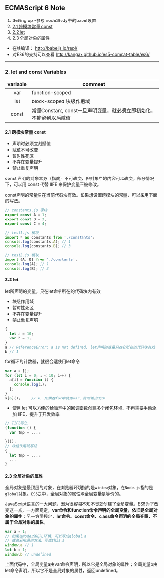 ## ECMAScript 6 Note

1. Setting up -参考 nodeStudy中的babel设置
2. [2.1 跨模块常量 const](#using-const)
3. [2.2 let](#using-let)
4. [2.3 全局对象的属性](#using-全局对象的属性)
- 在线编译：  http://babeljs.io/repl/
- 对ES6的支持可以查看 http://kangax.github.io/es5-compat-table/es6/

---

<h3 id="using-let-and-const-Variables">2. let and const Variables</h3>

| variable   |comment  |
| :--------: | --------| 
| var   | function-scoped |
| let     |block-scoped 块级作用域|  
| const      | 常量Constant, const一旦声明变量，就必须立即初始化，不能留到以后赋值 | 

<h4 id="using-const">2.1 跨模块常量 const</h4>

- 声明时必须立刻赋值
- 赋值不可改变
- 暂时性死区
- 不存在变量提升
- 禁止重复声明

const 声明的对象本身（指向）不可改变，但对象中的内容可以改变。部分情况下，可以用 const 代替 IIFE 来保护变量不被修改。

const声明的常量只在当前代码块有效。如果想设置跨模块的常量，可以采用下面的写法。

```javascript
// constants.js 模块
export const A = 1;
export const B = 3;
export const C = 4;

// test1.js 模块
import * as constants from './constants';
console.log(constants.A); // 1
console.log(constants.B); // 3

// test2.js 模块
import {A, B} from './constants';
console.log(A); // 1
console.log(B); // 3
```

<h4 id="using-let">2.2 let</h4>

let所声明的变量，只在let命令所在的代码块内有效

- 块级作用域
- 暂时性死区
- 不存在变量提升
- 禁止重复声明

```javascript
{
  let a = 10;
  var b = 1;
}
a // ReferenceError: a is not defined, let声明的变量只在它所在的代码块有效
b // 1
```

for循环的计数器，就很合适使用let命令

```javascript
var a = [];
for (let i = 0; i < 10; i++) {
  a[i] = function () {
    console.log(i);
  };
}
a[6]();     // 6, 如果在for中使用var，此时输出为10
```

- 使用 let 可以方便的给循环中的回调函数创建多个闭包环境，不再需要手动添加 IIFE，提升了开发效率

```javascript
// IIFE写法
(function () {
  var tmp = ...;
  ...
}());
// 块级作用域写法
{
  let tmp = ...;
  ...
}
```

<h4 id="using-全局对象的属性">2.3 全局对象的属性</h4>

全局对象是最顶层的对象，在浏览器环境指的是`window`对象，在`Node.js`指的是`global`对象。`ES5`之中，全局对象的属性与全局变量是等价的。

JavaScript语言的一大问题，因为很容易不知不觉就创建了全局变量。ES6为了改变这一点，一方面规定，**var命令和function命令声明的全局变量，依旧是全局对象的属性**；另一方面规定，**let命令、const命令、class命令声明的全局变量，不属于全局对象的属性**。

```javascript
var a = 1;
// 如果在Node的REPL环境，可以写成global.a
// 或者采用通用方法，写成this.a
window.a // 1
let b = 1;
window.b // undefined
```

上面代码中，全局变量a由var命令声明，所以它是全局对象的属性；全局变量b由let命令声明，所以它不是全局对象的属性，返回undefined。
